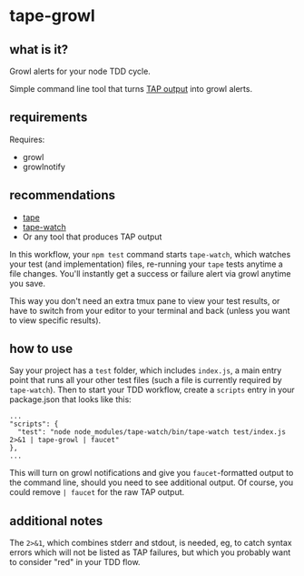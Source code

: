 # tape-growl

## what is it?

Growl alerts for your node TDD cycle.  

Simple command line tool that turns [TAP output](https://testanything.org/) into growl alerts.

## requirements

Requires:
  * growl
  * growlnotify  

## recommendations

* [tape](https://github.com/substack/tape)
* [tape-watch](https://www.npmjs.com/package/tape-watch)
* Or any tool that produces TAP output

In this workflow, your `npm test` command starts `tape-watch`, which watches your test (and implementation) files, re-running your `tape` tests anytime a file changes.  You'll instantly get a success or failure alert via growl anytime you save.

This way you don't need an extra tmux pane to view your test results, or have to switch from your editor to your terminal and back (unless you want to view specific results).

## how to use

Say your project has a `test` folder, which includes `index.js`, a main entry point that runs all your other test files (such a file is currently required by `tape-watch`).  Then to start your TDD workflow, create a `scripts` entry in your package.json that looks like this:

    ...
    "scripts": {
      "test": "node node_modules/tape-watch/bin/tape-watch test/index.js 2>&1 | tape-growl | faucet"
    },
    ...

This will turn on growl notifications and give you `faucet`-formatted output to the command line, should you need to see additional output.  Of course, you could remove `| faucet` for the raw TAP output.

## additional notes

The `2>&1`, which combines stderr and stdout, is needed, eg, to catch syntax errors which will not be listed as TAP failures, but which you probably want to consider "red" in your TDD flow.
